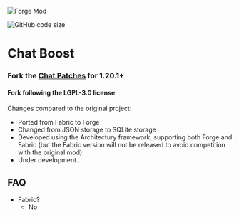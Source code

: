 ![Forge Mod](https://img.shields.io/badge/modloader-forge&neoforge-eeeeee)

![GitHub code size](https://img.shields.io/github/languages/code-size/mrbuilder1961/ChatPatches)


# Chat Boost
### Fork the [Chat Patches](https://github.com/mrbuilder1961/ChatPatches) for 1.20.1+
#### Fork following the LGPL-3.0 license

Changes compared to the original project:
- Ported from Fabric to Forge
- Changed from JSON storage to SQLite storage
- Developed using the Architectury framework, supporting both Forge and Fabric (but the Fabric version will not be released to avoid competition with the original mod)
- Under development...

## FAQ

- Fabric?
  - No